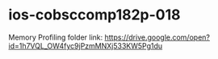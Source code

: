 # ios-cobsccomp182p-018

Memory Profiling folder link: https://drive.google.com/open?id=1h7VQL_OW4fyc9jPzmMNXj533KW5Pg1du
